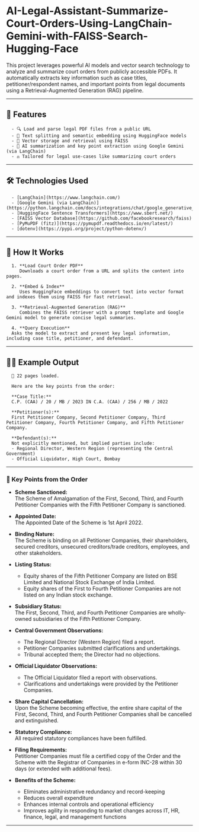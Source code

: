 # AI-Legal-Assistant-Summarize-Court-Orders-Using-LangChain-Gemini-with-FAISS-Search-Hugging-Face

This project leverages powerful AI models and vector search technology to analyze and summarize court orders from publicly accessible PDFs. It automatically extracts key information such as case titles, petitioner/respondent names, and important points from legal documents using a Retrieval-Augmented Generation (RAG) pipeline.

---

## 🚀 Features

      - 🔍 Load and parse legal PDF files from a public URL
      - 🧩 Text splitting and semantic embedding using HuggingFace models
      - 🧠 Vector storage and retrieval using FAISS
      - 🤖 AI summarization and key point extraction using Google Gemini (via LangChain)
      - ⚖️ Tailored for legal use-cases like summarizing court orders

---

## 🛠️ Technologies Used

      - [LangChain](https://www.langchain.com/)
      - [Google Gemini (via LangChain)](https://python.langchain.com/docs/integrations/chat/google_generative_ai)
      - [HuggingFace Sentence Transformers](https://www.sbert.net/)
      - [FAISS Vector Database](https://github.com/facebookresearch/faiss)
      - [PyMuPDF (fitz)](https://pymupdf.readthedocs.io/en/latest/)
      - [dotenv](https://pypi.org/project/python-dotenv/)

---

## 📄 How It Works

      1. **Load Court Order PDF**  
         Downloads a court order from a URL and splits the content into pages.
      
      2. **Embed & Index**  
         Uses HuggingFace embeddings to convert text into vector format and indexes them using FAISS for fast retrieval.
      
      3. **Retrieval-Augmented Generation (RAG)**  
         Combines the FAISS retriever with a prompt template and Google Gemini model to generate concise legal summaries.
      
      4. **Query Execution**  
      Asks the model to extract and present key legal information, including case title, petitioner, and defendant.

---

## 🧑‍⚖️ Example Output

      📄 22 pages loaded.
      
      Here are the key points from the order:
      
      **Case Title:**  
      C.P. (CAA) / 20 / MB / 2023 IN C.A. (CAA) / 256 / MB / 2022
      
      **Petitioner(s):**  
      First Petitioner Company, Second Petitioner Company, Third Petitioner Company, Fourth Petitioner Company, and Fifth Petitioner Company.
      
      **Defendant(s):**  
      Not explicitly mentioned, but implied parties include:  
      - Regional Director, Western Region (representing the Central Government)  
      - Official Liquidator, High Court, Bombay
      
---

### 📝 Key Points from the Order

- **Scheme Sanctioned:**  
  The Scheme of Amalgamation of the First, Second, Third, and Fourth Petitioner Companies with the Fifth Petitioner Company is sanctioned.

- **Appointed Date:**  
  The Appointed Date of the Scheme is 1st April 2022.

- **Binding Nature:**  
  The Scheme is binding on all Petitioner Companies, their shareholders, secured creditors, unsecured creditors/trade creditors, employees, and other stakeholders.

- **Listing Status:**  
  - Equity shares of the Fifth Petitioner Company are listed on BSE Limited and National Stock Exchange of India Limited.  
  - Equity shares of the First to Fourth Petitioner Companies are not listed on any Indian stock exchange.

- **Subsidiary Status:**  
  The First, Second, Third, and Fourth Petitioner Companies are wholly-owned subsidiaries of the Fifth Petitioner Company.

- **Central Government Observations:**  
  - The Regional Director (Western Region) filed a report.  
  - Petitioner Companies submitted clarifications and undertakings.  
  - Tribunal accepted them; the Director had no objections.

- **Official Liquidator Observations:**  
  - The Official Liquidator filed a report with observations.  
  - Clarifications and undertakings were provided by the Petitioner Companies.

- **Share Capital Cancellation:**  
  Upon the Scheme becoming effective, the entire share capital of the First, Second, Third, and Fourth Petitioner Companies shall be cancelled and extinguished.

- **Statutory Compliance:**  
  All required statutory compliances have been fulfilled.

- **Filing Requirements:**  
  Petitioner Companies must file a certified copy of the Order and the Scheme with the Registrar of Companies in e-form INC-28 within 30 days (or extended with additional fees).

- **Benefits of the Scheme:**  
  - Eliminates administrative redundancy and record-keeping  
  - Reduces overall expenditure  
  - Enhances internal controls and operational efficiency  
  - Improves agility in responding to market changes across IT, HR, finance, legal, and management functions

---
